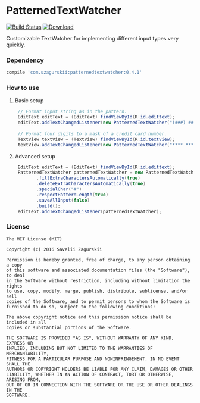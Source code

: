 PatternedTextWatcher
========
[![Build Status](https://travis-ci.org/zsavely/PatternedTextWatcher.svg?branch=master)](https://travis-ci.org/zsavely/PatternedTextWatcher)
[![Download](https://api.bintray.com/packages/zsavely/maven/patternedtextwatcher/images/download.svg) ](https://bintray.com/zsavely/maven/patternedtextwatcher/_latestVersion)

Customizable TextWatcher for implementing different input types very quickly.

### Dependency
```groovy
compile 'com.szagurskii:patternedtextwatcher:0.4.1'
```

### How to use

1. Basic setup

    ```java
     // Format input string as in the pattern.
     EditText editText = (EditText) findViewById(R.id.edittext);
     editText.addTextChangedListener(new PatternedTextWatcher("(###) ###-##-##"));
     
     // Format four digits to a mask of a credit card number. 
     TextView textView = (TextView) findViewById(R.id.textview);
     textView.addTextChangedListener(new PatternedTextWatcher("**** **** **** ####"));
    ```

2. Advanced setup
    ```java
     EditText editText = (EditText) findViewById(R.id.edittext);
     PatternedTextWatcher patternedTextWatcher = new PatternedTextWatcher.Builder("###-###")
            .fillExtraCharactersAutomatically(true)
            .deleteExtraCharactersAutomatically(true)
            .specialChar("#")
            .respectPatternLength(true)
            .saveAllInput(false)
            .build();
     editText.addTextChangedListener(patternedTextWatcher);
    ```
    
### License

    The MIT License (MIT)

    Copyright (c) 2016 Savelii Zagurskii

    Permission is hereby granted, free of charge, to any person obtaining a copy
    of this software and associated documentation files (the "Software"), to deal
    in the Software without restriction, including without limitation the rights
    to use, copy, modify, merge, publish, distribute, sublicense, and/or sell
    copies of the Software, and to permit persons to whom the Software is
    furnished to do so, subject to the following conditions:

    The above copyright notice and this permission notice shall be included in all
    copies or substantial portions of the Software.

    THE SOFTWARE IS PROVIDED "AS IS", WITHOUT WARRANTY OF ANY KIND, EXPRESS OR
    IMPLIED, INCLUDING BUT NOT LIMITED TO THE WARRANTIES OF MERCHANTABILITY,
    FITNESS FOR A PARTICULAR PURPOSE AND NONINFRINGEMENT. IN NO EVENT SHALL THE
    AUTHORS OR COPYRIGHT HOLDERS BE LIABLE FOR ANY CLAIM, DAMAGES OR OTHER
    LIABILITY, WHETHER IN AN ACTION OF CONTRACT, TORT OR OTHERWISE, ARISING FROM,
    OUT OF OR IN CONNECTION WITH THE SOFTWARE OR THE USE OR OTHER DEALINGS IN THE
    SOFTWARE.

